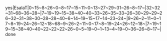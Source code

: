 yes|EsalaT|0~15~8~26~0~8~17~15~11~0~13~27~29~31~26~8~17~|32~32~31~68~36~28~|7~19~19~15~38~40~40~33~26~35~33~26~30~29~29~26~32~31~38~30~28~28~40~6~14~19~15~17~14~23~24~|9~26~2~11~0~17~8~19~24~26~12~18~68~9~26~2~11~0~17~8~19~24~26~12~18~|7~19~19~15~38~40~40~22~22~22~26~0~5~19~0~1~13~4~19~0~36~26~8~17~|done
